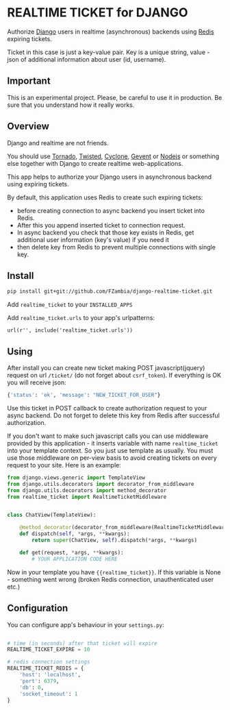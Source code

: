 REALTIME TICKET for DJANGO
==========================
Authorize [Django](https://www.djangoproject.com/) users in realtime (asynchronous) backends using [Redis](http://redis.io/) expiring tickets.

Ticket in this case is just a key-value pair. Key is a unique string, value - json of additional information about user (id, username).

Important
---------
This is an experimental project. Please, be careful to use it in production. Be sure that you understand how it really works. 

Overview
--------
Django and realtime are not friends.

You should use [Tornado](https://github.com/facebook/tornado), [Twisted](http://twistedmatrix.com/trac/), [Cyclone](https://github.com/fiorix/cyclone), [Gevent](https://github.com/SiteSupport/gevent) or [Nodejs](https://github.com/joyent/node) or something else together with Django to create realtime web-applications.

This app helps to authorize your Django users in asynchronous backend using expiring tickets.

By default, this application uses Redis to create such expiring tickets:

* before creating connection to async backend you insert ticket into Redis.
* After this you append inserted ticket to connection request.
* In async backend you check that those key exists in Redis, get additional user information (key's value) if you need it
* then delete key from Redis to prevent multiple connections with single key.


Install
------

```bash
pip install git+git://github.com/FZambia/django-realtime-ticket.git
```

Add `realtime_ticket` to your `INSTALLED_APPS`

Add `realtime_ticket.urls` to your app's urlpatterns:
```
url(r'', include('realtime_ticket.urls'))
```

Using
-----

After install you can create new ticket making POST javascript(jquery) request on url `/ticket/` (do not forget about `csrf_token`).
If everything is OK you will receive json:
```python
{'status': 'ok', 'message': "NEW_TICKET_FOR_USER"}
```

Use this ticket in POST callback to create authorization request to your async backend. Do not forget to delete this key from Redis after successful authorization.

If you don't want to make such javascript calls you can use middleware provided by this application - it inserts
variable with name `realtime_ticket` into your template context. So you just use template as usually. You must use
those middleware on per-view basis to avoid creating tickets on every request to your site. Here is an example:

```python
from django.views.generic import TemplateView
from django.utils.decorators import decorator_from_middleware
from django.utils.decorators import method_decorator
from realtime_ticket import RealtimeTicketMiddleware


class ChatView(TemplateView):

    @method_decorator(decorator_from_middleware(RealtimeTicketMiddleware))
    def dispatch(self, *args, **kwargs):
        return super(ChatView, self).dispatch(*args, **kwargs)

	def get(request, *args, **kwargs):
		# YOUR APPLICATION CODE HERE
```

Now in your template you have `{{realtime_ticket}}`. If this variable is None - something went wrong (broken Redis connection, unauthenticated user etc.)


Configuration
-------------

You can configure app's behaviour in your `settings.py`:
```python

# time (in seconds) after that ticket will expire
REALTIME_TICKET_EXPIRE = 10

# redis connection settings
REALTIME_TICKET_REDIS = {
    'host': 'localhost',
    'port': 6379,
    'db': 0,
    'socket_timeout': 1
}
```
